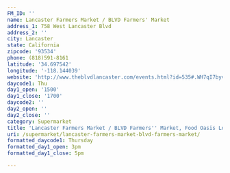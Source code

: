 ```yaml
---
FM_ID: ''
name: Lancaster Farmers Market / BLVD Farmers' Market
address_1: 758 West Lancaster Blvd
address_2: ''
city: Lancaster
state: California
zipcode: '93534'
phone: (818)591-8161
latitude: '34.697542'
longitude: '-118.144039'
website: 'http://www.theblvdlancaster.com/events.html?id=535#.WH7qI7byvdQ'
daycode1: Thu
day1_open: '1500'
day1_close: '1700'
daycode2: ''
day2_open: ''
day2_close: ''
category: Supermarket
title: 'Lancaster Farmers Market / BLVD Farmers'' Market, Food Oasis Los Angeles'
uri: /supermarket/lancaster-farmers-market-blvd-farmers-market/
formatted_daycode1: Thursday
formatted_day1_open: 3pm
formatted_day1_close: 5pm

---
```

